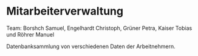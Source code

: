 # Mitarbeiterverwaltung
Team: Borshch Samuel, Engelhardt Christoph, Grüner Petra, Kaiser Tobias und Röhrer Manuel

Datenbanksammlung von verschiedenen Daten der Arbeitnehmern.
